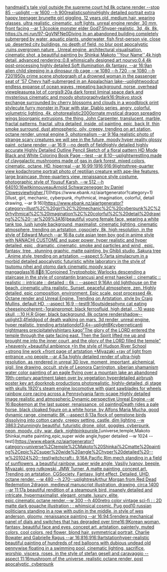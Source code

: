 [handmaid's tale vigil outside the supreme court hd 8k octane render --stop 85 --uplight --w 1600 --h 900](https://www.ebank.nz/aiartgenerator?category=handmaid%27s%20tale%20vigil%20outside%20the%20supreme%20court%20hd%208k%20octane%20render%20--stop%2085%20--uplight%20--w%201600%20--h%20900)[realistic](https://www.ebank.nz/aiartgenerator?category=realistic)[sphinx](https://www.ebank.nz/aiartgenerator?category=sphinx)[Highly detailed portrait extra happy teenager brunette girl giggling, 12 years old, medium hair, wearing glasses, ultra realistic, cinematic, soft lights, unreal engine render, 30 mm, front facing --ar 1:3](https://www.ebank.nz/aiartgenerator?category=Highly%20detailed%20portrait%20extra%20happy%20teenager%20brunette%20girl%20giggling%2C%2012%20years%20old%2C%20medium%20hair%2C%20wearing%20glasses%2C%20ultra%20realistic%2C%20cinematic%2C%20soft%20lights%2C%20unreal%20engine%20render%2C%2030%20mm%2C%20front%20facing%20--ar%201%3A3)[cookie monster elder God](https://www.ebank.nz/aiartgenerator?category=cookie%20monster%20elder%20God)[7:5](https://www.ebank.nz/aiartgenerator?category=7%3A5)[hyper-realistic, 3d, 4k, 8k, <https://s.mj.run/97-QgVNFNe0>](https://www.ebank.nz/aiartgenerator?category=hyper-realistic%2C%203d%2C%204k%2C%208k%2C%20%3Chttps%3A//s.mj.run/97-QgVNFNe0%3E)[](https://www.ebank.nz/aiartgenerator?category=)[Diving In an abandoned building completely submerged by water, aquatic plants, underwater, fish,first-person vie, close up ,deserted city buildings, no depth of field, no blur post apocalyptic ,ruins,overgrown nature , Unreal engine, architectural visualisation, cinematic shot, a beautiful painting by Shinkai Makoto ''Your Name'',4k,high detail, advanced rendering::0.8 whimsically designed art nourvo:0.4 4k post-processing highly detailed,Soft illumination,4k,fantasy, --ar 16:9](https://www.ebank.nz/aiartgenerator?category=Diving%20In%20an%20abandoned%20building%20completely%20submerged%20by%20water%2C%20aquatic%20plants%2C%20underwater%2C%20fish%2Cfirst-person%20vie%2C%20close%20up%20%2Cdeserted%20city%20buildings%2C%20no%20depth%20of%20field%2C%20no%20blur%20post%20apocalyptic%20%2Cruins%2Covergrown%20nature%20%2C%20Unreal%20engine%2C%20architectural%20visualisation%2C%20cinematic%20shot%2C%20a%20beautiful%20painting%20by%20Shinkai%20Makoto%20%27%27Your%20Name%27%27%2C4k%2Chigh%20detail%2C%20advanced%20rendering%3A%3A0.8%20whimsically%20designed%20art%20nourvo%3A0.4%204k%20post-processing%20highly%20detailed%2CSoft%20illumination%2C4k%2Cfantasy%2C%20--ar%2016%3A9)[an alien child sleeping in a dinosaur rib cage --w 1080 --h 720 --w 1080 --h 720](https://www.ebank.nz/aiartgenerator?category=an%20alien%20child%20sleeping%20in%20a%20dinosaur%20rib%20cage%20--w%201080%20--h%20720%20--w%201080%20--h%20720)[1950s crime scene photograph of a drowned woman in the passenger seat of '57 Chevy half-submerged in an Appalachian lake](https://www.ebank.nz/aiartgenerator?category=1950s%20crime%20scene%20photograph%20of%20a%20drowned%20woman%20in%20the%20passenger%20seat%20of%20%2757%20Chevy%20half-submerged%20in%20an%20Appalachian%20lake)[--uplight](https://www.ebank.nz/aiartgenerator?category=--uplight)[woodcut endless expanse of ocean waves, repeating background, norse, overhead view](https://www.ebank.nz/aiartgenerator?category=woodcut%20endless%20expanse%20of%20ocean%20waves%2C%20repeating%20background%2C%20norse%2C%20overhead%20view)[pleasure](https://www.ebank.nz/aiartgenerator?category=pleasure)[a lot of corgis](https://www.ebank.nz/aiartgenerator?category=a%20lot%20of%20corgis)[9:20](https://www.ebank.nz/aiartgenerator?category=9%3A20)[a dark forest liminal space dark and mysterious cinematic and moody photography](https://www.ebank.nz/aiartgenerator?category=a%20dark%20forest%20liminal%20space%20dark%20and%20mysterious%20cinematic%20and%20moody%20photography)[dark](https://www.ebank.nz/aiartgenerator?category=dark)[16:9](https://www.ebank.nz/aiartgenerator?category=16%3A9)[tokyo stock exchange surrounded by cherry blossoms and clouds in a woodblock print style](https://www.ebank.nz/aiartgenerator?category=tokyo%20stock%20exchange%20surrounded%20by%20cherry%20blossoms%20and%20clouds%20in%20a%20woodblock%20print%20style)[cute furry monster in Pixar with star, Diablo series, angry, colorful, volumetric lighting, 4k, photorealistic](https://www.ebank.nz/aiartgenerator?category=cute%20furry%20monster%20in%20Pixar%20with%20star%2C%20Diablo%20series%2C%20angry%2C%20colorful%2C%20volumetric%20lighting%2C%204k%2C%20photorealistic)[2000](https://www.ebank.nz/aiartgenerator?category=2000)[ornate mystical dragon spreading wings bioorganic extrusions, the thing, John Carpenter, translucent, marble, fractal patterns, fractal, ultra detailed, inside, oil painting, epic, back lit, thin smoke surround, dust atmospheric, oily, creepy, trending on art station, octane render, unreal engine 5, photorealism --ar 9:16](https://www.ebank.nz/aiartgenerator?category=ornate%20mystical%20dragon%20spreading%20wings%20bioorganic%20extrusions%2C%20the%20thing%2C%20John%20Carpenter%2C%20translucent%2C%20marble%2C%20fractal%20patterns%2C%20fractal%2C%20ultra%20detailed%2C%20inside%2C%20oil%20painting%2C%20epic%2C%20back%20lit%2C%20thin%20smoke%20surround%2C%20dust%20atmospheric%2C%20oily%2C%20creepy%2C%20trending%20on%20art%20station%2C%20octane%20render%2C%20unreal%20engine%205%2C%20photorealism%20--ar%209%3A16)[a realistic photo of strange scary creatures we will see in the future, moody,hyper reality,glossy paint, octane render --ar 16:9 --no depth of field](https://www.ebank.nz/aiartgenerator?category=a%20realistic%20photo%20of%20strange%20scary%20creatures%20we%20will%20see%20in%20the%20future%2C%20moody%2Chyper%20reality%2Cglossy%20paint%2C%20octane%20render%20--ar%2016%3A9%20--no%20depth%20of%20field)[highly detailed highly accurate Highly Detailed Outline Pencil Sketch of a floral pattern HD Mode Black and White Coloring Book Page  --test --ar 8:10](https://www.ebank.nz/aiartgenerator?category=highly%20detailed%20highly%20accurate%20Highly%20Detailed%20Outline%20Pencil%20Sketch%20of%20a%20floral%20pattern%20HD%20Mode%20Black%20and%20White%20Coloring%20Book%20Page%20%20--test%20--ar%208%3A10)[--uplight](https://www.ebank.nz/aiartgenerator?category=--uplight)[wrestling,made of clay](https://www.ebank.nz/aiartgenerator?category=wrestling%2Cmade%20of%20clay)[galactic mushrooms made of gas in dark forest, mixed colors, cinematic, octane, HD, hiperreal --ar 16:9](https://www.ebank.nz/aiartgenerator?category=galactic%20mushrooms%20made%20of%20gas%20in%20dark%20forest%2C%20mixed%20colors%2C%20cinematic%2C%20octane%2C%20HD%2C%20hiperreal%20--ar%2016%3A9)[9:19](https://www.ebank.nz/aiartgenerator?category=9%3A19)[16:9](https://www.ebank.nz/aiartgenerator?category=16%3A9)[16:9](https://www.ebank.nz/aiartgenerator?category=16%3A9)[lights](https://www.ebank.nz/aiartgenerator?category=lights)[three-quarter view kodachrome portrait photo of reptilian creature with ape-like features, large braincase, three-quarters view, renaissance style costume, photographic style of Yousuf Karsh, --w 512 --h 640](https://www.ebank.nz/aiartgenerator?category=three-quarter%20view%20kodachrome%20portrait%20photo%20of%20reptilian%20creature%20with%20ape-like%20features%2C%20large%20braincase%2C%20three-quarters%20view%2C%20renaissance%20style%20costume%2C%20photographic%20style%20of%20Yousuf%20Karsh%2C%20--w%20512%20--h%20640)[10:16](https://www.ebank.nz/aiartgenerator?category=10%3A16)[witkin](https://www.ebank.nz/aiartgenerator?category=witkin)[nouveau](https://www.ebank.nz/aiartgenerator?category=nouveau)[Arnold Schwarzenegger by Daniel Clowes](https://www.ebank.nz/aiartgenerator?category=Arnold%20Schwarzenegger%20by%20Daniel%20Clowes)[view](https://www.ebank.nz/aiartgenerator?category=view)[higher.](https://www.ebank.nz/aiartgenerator?category=higher.)[1](https://www.ebank.nz/aiartgenerator?category=1)[illust, girl, mechanic, cyberpunk, rhythmical, imagination, colorful, detail drawing, --ar 9:16](https://www.ebank.nz/aiartgenerator?category=illust%2C%20girl%2C%20mechanic%2C%20cyberpunk%2C%20rhythmical%2C%20imagination%2C%20colorful%2C%20detail%20drawing%2C%20--ar%209%3A16)[beautiful young female face, wearing a white tank top, lush jungle background, maximalist, cinematic lighting, cinematic atmosphere, trending on artstation, cgsociety, 8k, high resolution, in the style of Edward Munch --ar 16:8](https://www.ebank.nz/aiartgenerator?category=beautiful%20young%20female%20face%2C%20wearing%20a%20white%20tank%20top%2C%20lush%20jungle%20background%2C%20maximalist%2C%20cinematic%20lighting%2C%20cinematic%20atmosphere%2C%20trending%20on%20artstation%2C%20cgsociety%2C%208k%2C%20high%20resolution%2C%20in%20the%20style%20of%20Edward%20Munch%20--ar%2016%3A8)[a cute asian teen boy god in anime style with NANACHI CUSTOME and super power, hyper realistic and hyper detailed, epic , dramatic, cinematic, smoke and particles and wind , epic, fantasy, tree, ,stunning graphic, matte painting, by Ghibli studio ,Sakura tree  , Anime style, trending on artstation, —aspect 5:7](https://www.ebank.nz/aiartgenerator?category=a%20cute%20asian%20teen%20boy%20god%20in%20anime%20style%20with%20NANACHI%20CUSTOME%20and%20super%20power%2C%20hyper%20realistic%20and%20hyper%20detailed%2C%20epic%20%2C%20dramatic%2C%20cinematic%2C%20smoke%20and%20particles%20and%20wind%20%2C%20epic%2C%20fantasy%2C%20tree%2C%20%2Cstunning%20graphic%2C%20matte%20painting%2C%20by%20Ghibli%20studio%20%2CSakura%20tree%20%20%2C%20Anime%20style%2C%20trending%20on%20artstation%2C%20%E2%80%94aspect%205%3A7)[art](https://www.ebank.nz/aiartgenerator?category=art)[a simulacrum in a morbid detailed apocalyptic futuristic white laboratory in the style of tsutomu nihei and otomo dark cinematic moody scary manga](https://www.ebank.nz/aiartgenerator?category=a%20simulacrum%20in%20a%20morbid%20detailed%20apocalyptic%20futuristic%20white%20laboratory%20in%20the%20style%20of%20tsutomu%20nihei%20and%20otomo%20dark%20cinematic%20moody%20scary%20manga)[glass](https://www.ebank.nz/aiartgenerator?category=glass)[16:8](https://www.ebank.nz/aiartgenerator?category=16%3A8)[🔵](https://www.ebank.nz/aiartgenerator?category=%F0%9F%94%B5)[8:1](https://www.ebank.nz/aiartgenerator?category=8%3A1)[Conjoined Tryptophobic Warlocks descending a staircase in the style of constantin brancusi and ernst haeckel :: cinematic :: realistic :: intricate :: detailed :: 6k :: --aspect 9:16](https://www.ebank.nz/aiartgenerator?category=Conjoined%20Tryptophobic%20Warlocks%20descending%20a%20staircase%20in%20the%20style%20of%20constantin%20brancusi%20and%20ernst%20haeckel%20%3A%3A%20cinematic%20%3A%3A%20realistic%20%3A%3A%20intricate%20%3A%3A%20detailed%20%3A%3A%206k%20%3A%3A%20--aspect%209%3A16)[An old lighthouse on the beach, cinematic ultra realistic. Sunset, peaceful atmosphere, zen. Highly detailed, epic composition, environment. Epic scale, post processed 4k, Octane render and Unreal Engine. Trending on Artstation, style by Craig Mullins, default HD, --aspect 16:9 --test](https://www.ebank.nz/aiartgenerator?category=An%20old%20lighthouse%20on%20the%20beach%2C%20cinematic%20ultra%20realistic.%20Sunset%2C%20peaceful%20atmosphere%2C%20zen.%20Highly%20detailed%2C%20epic%20composition%2C%20environment.%20Epic%20scale%2C%20post%20processed%204k%2C%20Octane%20render%20and%20Unreal%20Engine.%20Trending%20on%20Artstation%2C%20style%20by%20Craig%20Mullins%2C%20default%20HD%2C%20--aspect%2016%3A9%20--test)[9:16](https://www.ebank.nz/aiartgenerator?category=9%3A16)[outside](https://www.ebank.nz/aiartgenerator?category=outside)[sphynx cat eating cheese](https://www.ebank.nz/aiartgenerator?category=sphynx%20cat%20eating%20cheese)[incoherent:-1](https://www.ebank.nz/aiartgenerator?category=incoherent%3A-1)[grain](https://www.ebank.nz/aiartgenerator?category=grain)[prompt: black ferrosfluid, high detail, ::.10 wasp skull, ::.10 H.R Giger, black background, 8k octane render](https://www.ebank.nz/aiartgenerator?category=prompt%3A%20black%20ferrosfluid%2C%20high%20detail%2C%20%3A%3A.10%20wasp%20skull%2C%20%3A%3A.10%20H.R%20Giger%2C%20black%20background%2C%208k%20octane%20render)[shadow](https://www.ebank.nz/aiartgenerator?category=shadow)[--uplight](https://www.ebank.nz/aiartgenerator?category=--uplight)[3:4](https://www.ebank.nz/aiartgenerator?category=3%3A4)[field](https://www.ebank.nz/aiartgenerator?category=field)[god of death walking on mars, 3d render, unreal engine, hyper realistic, trending artstation](https://www.ebank.nz/aiartgenerator?category=god%20of%20death%20walking%20on%20mars%2C%203d%20render%2C%20unreal%20engine%2C%20hyper%20realistic%2C%20trending%20artstation)[dof](https://www.ebank.nz/aiartgenerator?category=dof)[3:4](https://www.ebank.nz/aiartgenerator?category=3%3A4)[<--uplight](https://www.ebank.nz/aiartgenerator?category=%3C--uplight)[8K](https://www.ebank.nz/aiartgenerator?category=8K)[cybernetic](https://www.ebank.nz/aiartgenerator?category=cybernetic)[anti nightmares precipitately](https://www.ebank.nz/aiartgenerator?category=anti%20nightmares%20precipitately)[shintaro kago](https://www.ebank.nz/aiartgenerator?category=shintaro%20kago)["The glory of the LORD entered the temple through the gate facing east. Then the Spirit lifted me up and brought me into the inner court, and the glory of the LORD filled the temple" +heavenly +beautiful ambience +In the style of Hudson River School +strong line work +front page of artstation +Miyazaki +ray of light from entrance +no people --ar 4:5](https://www.ebank.nz/aiartgenerator?category=%22The%20glory%20of%20the%20LORD%20entered%20the%20temple%20through%20the%20gate%20facing%20east.%20Then%20the%20Spirit%20lifted%20me%20up%20and%20brought%20me%20into%20the%20inner%20court%2C%20and%20the%20glory%20of%20the%20LORD%20filled%20the%20temple%22%20%2Bheavenly%20%2Bbeautiful%20ambience%20%2BIn%20the%20style%20of%20Hudson%20River%20School%20%2Bstrong%20line%20work%20%2Bfront%20page%20of%20artstation%20%2BMiyazaki%20%2Bray%20of%20light%20from%20entrance%20%2Bno%20people%20--ar%204%3A5)[a highly detailed render of ultra-high resolution, as rendered in unreal 3D love, moment, important, alchemical, sigil, line drawing, occult, style of Leonora Carrington, siberian shamanism water color painting of an eagle flying over a mountain lake an abandoned 19th-century apartment taken over by vegetation hyperdetailed airbrush poster key art doorknob productions photorealistic, highly-detailed, dj stage with skulls 1920's steam engine locomotive with giant sawblades for wheels rainbow core racing across a Pennsylvania farm-scape Highly detailed image realistic and atmospheric Dynamic perspective Unreal Engine --ar 16:8](https://www.ebank.nz/aiartgenerator?category=a%20highly%20detailed%20render%20of%20ultra-high%20resolution%2C%20as%20rendered%20in%20unreal%203D%20love%2C%20moment%2C%20important%2C%20alchemical%2C%20sigil%2C%20line%20drawing%2C%20occult%2C%20style%20of%20Leonora%20Carrington%2C%20siberian%20shamanism%20water%20color%20painting%20of%20an%20eagle%20flying%20over%20a%20mountain%20lake%20an%20abandoned%2019th-century%20apartment%20taken%20over%20by%20vegetation%20hyperdetailed%20airbrush%20poster%20key%20art%20doorknob%20productions%20photorealistic%2C%20highly-detailed%2C%20dj%20stage%20with%20skulls%201920%27s%20steam%20engine%20locomotive%20with%20giant%20sawblades%20for%20wheels%20rainbow%20core%20racing%20across%20a%20Pennsylvania%20farm-scape%20Highly%20detailed%20image%20realistic%20and%20atmospheric%20Dynamic%20perspective%20Unreal%20Engine%20--ar%2016%3A8)[pokemon at the last supper, renaissance, oil painting](https://www.ebank.nz/aiartgenerator?category=pokemon%20at%20the%20last%20supper%2C%20renaissance%2C%20oil%20painting)[Death rides a pale horse, black cloaked figure on a white horse, by Alfons Maria Mucha, good dynamic range, cinematic 8K --aspect 8:13](https://www.ebank.nz/aiartgenerator?category=Death%20rides%20a%20pale%20horse%2C%20black%20cloaked%20figure%20on%20a%20white%20horse%2C%20by%20Alfons%20Maria%20Mucha%2C%20good%20dynamic%20range%2C%20cinematic%208K%20--aspect%208%3A13)[a flock of gemstone birds dissolving into cotton candy, creepy setting, castle, dim lighting --w 386](https://www.ebank.nz/aiartgenerator?category=a%20flock%20of%20gemstone%20birds%20dissolving%20into%20cotton%20candy%2C%20creepy%20setting%2C%20castle%2C%20dim%20lighting%20--w%20386)[3:2](https://www.ebank.nz/aiartgenerator?category=3%3A2)[stunningly beautiful, futuristic drone, pilot, goggles, cyberpunk, neon, moody, city, war, dark, night](https://www.ebank.nz/aiartgenerator?category=stunningly%20beautiful%2C%20futuristic%20drone%2C%20pilot%2C%20goggles%2C%20cyberpunk%2C%20neon%2C%20moody%2C%20city%2C%20war%2C%20dark%2C%20night)[pink](https://www.ebank.nz/aiartgenerator?category=pink)[purple.](https://www.ebank.nz/aiartgenerator?category=purple.)[universe,temple,Makoto Shinkai,matte painting,epic,super wide angle,hyper detailed --w 1024 --test](https://www.ebank.nz/aiartgenerator?category=universe%2Ctemple%2CMakoto%20Shinkai%2Cmatte%20painting%2Cepic%2Csuper%20wide%20angle%2Chyper%20detailed%20--w%201024%20--test)[witchcraft」](https://www.ebank.nz/aiartgenerator?category=witchcraft%E3%80%8D)[9:16](https://www.ebank.nz/aiartgenerator?category=9%3A16)[A  Pacific Rim mech standing in a field of sunflowers, a beautiful rainbow, super wide angle, Vasiliy Ivanov, beeple, Miyazaki, greg rutkowski, JMW Turner, A matte painting, concept art, Trending on artstation, CGSociety, Fantasy, light effect, Detailed, UHD, octane render. --w 480 --h 270](https://www.ebank.nz/aiartgenerator?category=A%20%20Pacific%20Rim%20mech%20standing%20in%20a%20field%20of%20sunflowers%2C%20a%20beautiful%20rainbow%2C%20super%20wide%20angle%2C%20Vasiliy%20Ivanov%2C%20beeple%2C%20Miyazaki%2C%20greg%20rutkowski%2C%20JMW%20Turner%2C%20A%20matte%20painting%2C%20concept%20art%2C%20Trending%20on%20artstation%2C%20CGSociety%2C%20Fantasy%2C%20light%20effect%2C%20Detailed%2C%20UHD%2C%20octane%20render.%20--w%20480%20--h%20270)[--uplight](https://www.ebank.nz/aiartgenerator?category=--uplight)[res](https://www.ebank.nz/aiartgenerator?category=res)[Arthur Morgan from Red Dead Redemption 2](https://www.ebank.nz/aiartgenerator?category=Arthur%20Morgan%20from%20Red%20Dead%20Redemption%202)[dragon, medieval manuscript illustration, drawing, circa 1400 --ar 11:17](https://www.ebank.nz/aiartgenerator?category=dragon%2C%20medieval%20manuscript%20illustration%2C%20drawing%2C%20circa%201400%20--ar%2011%3A17)[a beautiful rendition of a steampunk bird, insanely detailed and intricate, hypermaximalist, elegant, ornate, luxury, elite, epic,cinematic,octane render,--w 300 --h 400](https://www.ebank.nz/aiartgenerator?category=a%20beautiful%20rendition%20of%20a%20steampunk%20bird%2C%20insanely%20detailed%20and%20intricate%2C%20hypermaximalist%2C%20elegant%2C%20ornate%2C%20luxury%2C%20elite%2C%20epic%2Ccinematic%2Coctane%20render%2C--w%20300%20--h%20400)[retro color vintage sci-fi : : 2D matte dark gouache illustration : : whimsical cosmic. Pug god](https://www.ebank.nz/aiartgenerator?category=retro%20color%20vintage%20sci-fi%20%3A%20%3A%202D%20matte%20dark%20gouache%20illustration%20%3A%20%3A%20whimsical%20cosmic.%20Pug%20god)[10 russian politicians standing in a row with putin in the middle, in style of wes anderson,  gloomy,  renaissance painting --ar 16:9](https://www.ebank.nz/aiartgenerator?category=10%20russian%20politicians%20standing%20in%20a%20row%20with%20putin%20in%20the%20middle%2C%20in%20style%20of%20wes%20anderson%2C%20%20gloomy%2C%20%20renaissance%20painting%20--ar%2016%3A9)[4:5](https://www.ebank.nz/aiartgenerator?category=4%3A5)[render](https://www.ebank.nz/aiartgenerator?category=render)[a mechanical panel of dials and switches that has degraded over time](https://www.ebank.nz/aiartgenerator?category=a%20mechanical%20panel%20of%20dials%20and%20switches%20that%20has%20degraded%20over%20time)[16:9](https://www.ebank.nz/aiartgenerator?category=16%3A9)[Korean woman, fantasy, beautiful face and eyes, concept art, artstation, painterly, muted colors, cool colors, red flower, blond hair, symmetrical portrait, Charlie Bowater and Gabrielle Ragus --ar 16:8](https://www.ebank.nz/aiartgenerator?category=Korean%20woman%2C%20fantasy%2C%20beautiful%20face%20and%20eyes%2C%20concept%20art%2C%20artstation%2C%20painterly%2C%20muted%20colors%2C%20cool%20colors%2C%20red%20flower%2C%20blond%20hair%2C%20symmetrical%20portrait%2C%20Charlie%20Bowater%20and%20Gabrielle%20Ragus%20--ar%2016%3A8)[16:9](https://www.ebank.nz/aiartgenerator?category=16%3A9)[16:9](https://www.ebank.nz/aiartgenerator?category=16%3A9)[artstation](https://www.ebank.nz/aiartgenerator?category=artstation)[](https://www.ebank.nz/aiartgenerator?category=)[hyper-realistic beautiful painting of hundreds of red balloons with dubious undead old pennywise floating in a swimming pool, cinematic lighting, sacrifice, worship, viscera, roses, in the style of stefan gesell and caravaggio --aspect 11:16](https://www.ebank.nz/aiartgenerator?category=hyper-realistic%20beautiful%20painting%20of%20hundreds%20of%20red%20balloons%20with%20dubious%20undead%20old%20pennywise%20floating%20in%20a%20swimming%20pool%2C%20cinematic%20lighting%2C%20sacrifice%2C%20worship%2C%20viscera%2C%20roses%2C%20in%20the%20style%20of%20stefan%20gesell%20and%20caravaggio%20--aspect%2011%3A16)[mushroom of the universe, realistic octane render, post apocalyptic, cyberpunk](https://www.ebank.nz/aiartgenerator?category=mushroom%20of%20the%20universe%2C%20realistic%20octane%20render%2C%20post%20apocalyptic%2C%20cyberpunk)